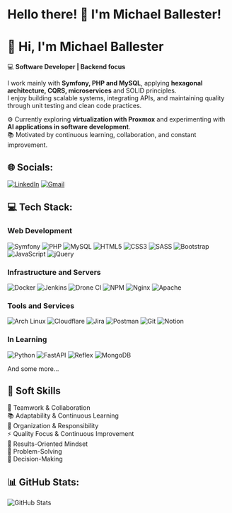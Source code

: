 # Hello there! 👋 I'm Michael Ballester!

# 👋 Hi, I'm Michael Ballester  

💻 **Software Developer | Backend focus**  

I work mainly with **Symfony, PHP and MySQL**, applying **hexagonal architecture, CQRS, microservices** and SOLID principles.  
I enjoy building scalable systems, integrating APIs, and maintaining quality through unit testing and clean code practices.  

⚙️ Currently exploring **virtualization with Proxmox** and experimenting with **AI applications in software development**.  
📚 Motivated by continuous learning, collaboration, and constant improvement.  


## 🌐 Socials:
[![LinkedIn](https://img.shields.io/badge/LinkedIn-%230077B5.svg?logo=linkedin&logoColor=white)](https://www.linkedin.com/in/michaelballester/)
[![Gmail](https://img.shields.io/badge/Gmail-D14836?&logo=gmail&logoColor=white)](mailto:mike@mikebgdev.com)

## 💻 Tech Stack:

### Web Development
![Symfony](https://img.shields.io/badge/Symfony-%23000000.svg?style=flat&logo=symfony&logoColor=white)
![PHP](https://img.shields.io/badge/PHP-%23777BB4.svg?style=flat&logo=php&logoColor=white)
![MySQL](https://img.shields.io/badge/MySQL-%2300f.svg?style=flat&logo=mysql&logoColor=white)
![HTML5](https://img.shields.io/badge/HTML5-%23E34F26.svg?style=flat&logo=html5&logoColor=white)
![CSS3](https://img.shields.io/badge/CSS3-%231572B6.svg?style=flat&logo=css3&logoColor=white)
![SASS](https://img.shields.io/badge/SASS-hotpink.svg?style=flat&logo=SASS&logoColor=white)
![Bootstrap](https://img.shields.io/badge/Bootstrap-%23563D7C.svg?style=flat&logo=bootstrap&logoColor=white)
![JavaScript](https://img.shields.io/badge/JavaScript-%23323330.svg?style=flat&logo=javascript&logoColor=%23F7DF1E)
![jQuery](https://img.shields.io/badge/jQuery-%230769AD.svg?style=flat&logo=jquery&logoColor=white)

### Infrastructure and Servers
![Docker](https://img.shields.io/badge/Docker-%230db7ed.svg?style=flat&logo=docker&logoColor=white)
![Jenkins](https://img.shields.io/badge/Jenkins-%232C5263.svg?style=flat&logo=jenkins&logoColor=white)
![Drone CI](https://img.shields.io/badge/Drone%20CI-%230db7ed.svg?style=flat&logo=drone&logoColor=white)
![NPM](https://img.shields.io/badge/NPM-%23000000.svg?style=flat&logo=npm&logoColor=white)
![Nginx](https://img.shields.io/badge/Nginx-%23009639.svg?style=flat&logo=nginx&logoColor=white)
![Apache](https://img.shields.io/badge/Apache-%23D42029.svg?style=flat&logo=apache&logoColor=white) 

### Tools and Services
![Arch Linux](https://img.shields.io/badge/Arch%20Linux-1793D1?style=flat&logo=arch-linux&logoColor=white)
![Cloudflare](https://img.shields.io/badge/Cloudflare-F38020?style=flat&logo=Cloudflare&logoColor=white) 
![Jira](https://img.shields.io/badge/Jira-%230A0FFF.svg?style=flat&logo=jira&logoColor=white) 
![Postman](https://img.shields.io/badge/Postman-FF6C37?style=flat&logo=postman&logoColor=white)
![Git](https://img.shields.io/badge/Git-%23F05033.svg?style=flat&logo=git&logoColor=white)
![Notion](https://img.shields.io/badge/Notion-%23000000.svg?style=flat&logo=notion&logoColor=white)

### In Learning
![Python](https://img.shields.io/badge/Python-3670A0?style=flat&logo=python&logoColor=ffdd54)
![FastAPI](https://img.shields.io/badge/FastAPI-005571?style=flat&logo=fastapi&logoColor=white)
![Reflex](https://img.shields.io/badge/Reflex-005571?style=flat&logo=reflex&logoColor=white)
![MongoDB](https://img.shields.io/badge/MongoDB-%234ea94b.svg?style=flat&logo=mongodb&logoColor=white)


And some more...


## 💬 Soft Skills

🤝 Teamwork & Collaboration  <br>
📚 Adaptability & Continuous Learning  <br>
📂 Organization & Responsibility  <br>
⚡ Quality Focus & Continuous Improvement  <br>
🎯 Results-Oriented Mindset  <br>
🧩 Problem-Solving  <br>
🧭 Decision-Making  <br>


## 📊 GitHub Stats:
![GitHub Stats](https://github-readme-stats.vercel.app/api?username=mikebgdev&show_icons=true&count_private=true&theme=vue-dark&hide_border=true)
